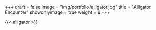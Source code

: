 +++
draft = false
image = "img/portfolio/alligator.jpg"
title = "Alligator Encounter"
showonlyimage = true
weight = 6
+++

{{< alligator >}}
